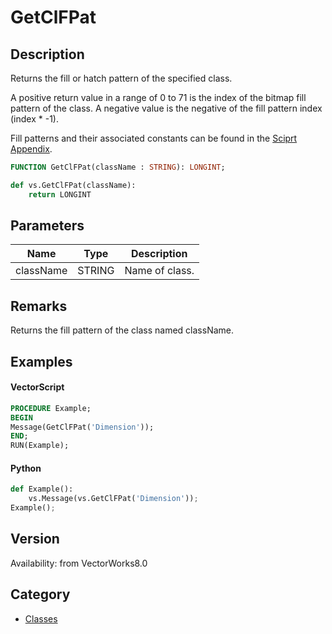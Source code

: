 # GetClFPat

## Description
Returns the fill or hatch pattern of the specified class. 

A positive return value in a range of 0 to 71 is the index of the bitmap fill pattern of the class. A negative value is the negative of the fill pattern index (index * -1).

Fill patterns and their associated constants can be found in the [Sciprt Appendix](../Appendix/pages/Appendix%20E%20-%20Miscellaneous%20Selectors.md#fill-patterns).

```pascal
FUNCTION GetClFPat(className : STRING): LONGINT;
```

```python
def vs.GetClFPat(className):
    return LONGINT
```

## Parameters
|Name|Type|Description|
|---|---|---|
|className|STRING|Name of class.|

## Remarks
Returns the fill pattern of the class named className.

## Examples
#### VectorScript ####
```pascal
PROCEDURE Example;
BEGIN
Message(GetClFPat('Dimension'));
END;
RUN(Example);
```
#### Python ####
```python
def Example():
	vs.Message(vs.GetClFPat('Dimension'));
Example();
```

## Version
Availability: from VectorWorks8.0

## Category
* [Classes](../Categories/Classes.md)
